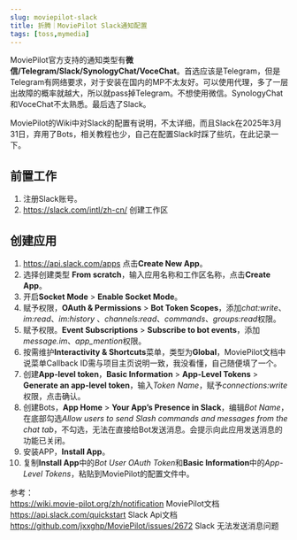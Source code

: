 ```yaml
---
slug: moviepilot-slack
title: 折腾｜MoviePilot Slack通知配置
tags: [toss,mymedia]
---
```



MoviePilot官方支持的通知类型有**微信/Telegram/Slack/SynologyChat/VoceChat**。首选应该是Telegram，但是Telegram有网络要求，对于安装在国内的MP不太友好。可以使用代理，多了一层出故障的概率就越大，所以就pass掉Telegram。不想使用微信。SynologyChat和VoceChat不太熟悉。最后选了Slack。

<!-- truncate -->


MoviePilot的Wiki中对Slack的配置有说明，不太详细，而且Slack在2025年3月31日，弃用了Bots，相关教程也少，自己在配置Slack时踩了些坑，在此记录一下。

## 前置工作

1. 注册Slack账号。
2. https://slack.com/intl/zh-cn/ 创建工作区

## 创建应用
1. https://api.slack.com/apps 点击**Create New App**。
2. 选择创建类型 **From scratch**，输入应用名称和工作区名称，点击**Create App**。
3. 开启**Socket Mode** > **Enable Socket Mode**。
4. 赋予权限，**OAuth & Permissions** > **Bot Token Scopes**，添加*chat:write*、*im:read*、*im:history* 、*channels:read*、*commands*、*groups:read*权限。
5. 赋予权限。**Event Subscriptions** > **Subscribe to bot events**，添加*message.im*、*app_mention*权限。
6. 按需维护**Interactivity & Shortcuts**菜单，类型为**Global**，MoviePilot文档中说菜单Callback ID需与项目主页说明一致，我没看懂，自己随便填了一个。
7. 创建**App-level token**，**Basic Information** > **App-Level Tokens** > **Generate an app-level token**，输入*Token Name*，赋予*connections:write*权限，点击确认。
8. 创建Bots，**App Home** > **Your App’s Presence in Slack**，编辑*Bot Name*，在底部勾选*Allow users to send Slash commands and messages from the chat tab*，不勾选，无法在直接给Bot发送消息。会提示向此应用发送消息的功能已关闭。
9. 安装APP，**Install App**。
10. 复制**Install App**中的*Bot User OAuth Token*和**Basic Information**中的*App-Level Tokens*，粘贴到MoviePilot的配置文件中。


参考：  
https://wiki.movie-pilot.org/zh/notification MoviePilot文档  
https://api.slack.com/quickstart Slack Api文档  
https://github.com/jxxghp/MoviePilot/issues/2672 Slack 无法发送消息问题



